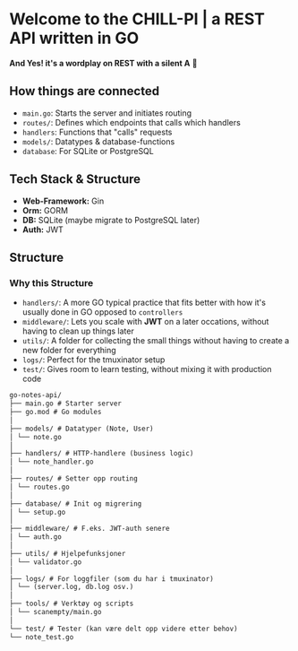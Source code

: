 # Welcome to the CHILL-PI | a REST API written in GO
**And Yes! it's a wordplay on REST with a silent A** 🤯

## How things are connected

- `main.go`: Starts the server and initiates routing
- `routes/`: Defines which endpoints that calls which handlers
- `handlers`: Functions that "calls" requests
- `models/`: Datatypes & database-functions
- `database`: For SQLite or PostgreSQL

## Tech Stack & Structure

- **Web-Framework:** Gin
- **Orm:** GORM
- **DB:** SQLite (maybe migrate to PostgreSQL later)
- **Auth:** JWT

## Structure

### Why this Structure

- `handlers/`: A more GO typical practice that fits better with how it's
  usually done in GO opposed to `controllers`
- `middleware/`: Lets you scale with **JWT** on a later occations,
  without having to clean up things later
- `utils/`: A folder for collecting the small things without having
  to create a new folder for everything
- `logs/`: Perfect for the tmuxinator setup
- `test/`: Gives room to learn testing, without mixing it with production code

```md
go-notes-api/
├── main.go # Starter server
├── go.mod # Go modules
│
├── models/ # Datatyper (Note, User)
│ └── note.go
│
├── handlers/ # HTTP-handlere (business logic)
│ └── note_handler.go
│
├── routes/ # Setter opp routing
│ └── routes.go
│
├── database/ # Init og migrering
│ └── setup.go
│
├── middleware/ # F.eks. JWT-auth senere
│ └── auth.go
│
├── utils/ # Hjelpefunksjoner
│ └── validator.go
│
├── logs/ # For loggfiler (som du har i tmuxinator)
│ └── (server.log, db.log osv.)
│
├── tools/ # Verktøy og scripts
│ └── scanempty/main.go
│
└── test/ # Tester (kan være delt opp videre etter behov)
└── note_test.go
```
